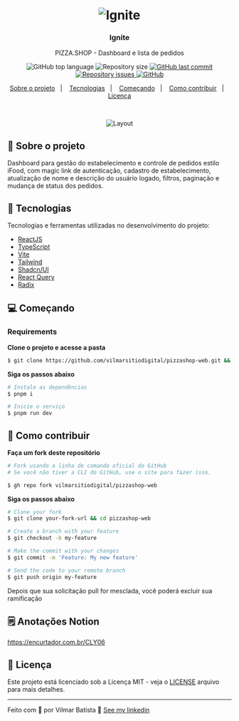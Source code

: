 <h1 align="center">
  <img alt="Ignite" src="https://res.cloudinary.com/vilmarbatista/image/upload/v1623856822/Development/Ignite/ignite-reactjs_kzqdhj.png" />
</h1>

<h3 align="center">
  Ignite
</h3>

<p align="center">PIZZA.SHOP - Dashboard e lista de pedidos</p>

<p align="center">
  <img alt="GitHub top language" src="https://img.shields.io/github/languages/top/vilmarsitiodigital/pizzashop-web?color=dc2627">

  <img alt="Repository size" src="https://img.shields.io/github/repo-size/vilmarsitiodigital/pizzashop-web?color=dc2627">

  <a href="https://github.com/vilmarsitiodigital/pizzashop-web/commits/main">
    <img alt="GitHub last commit" src="https://img.shields.io/github/last-commit/vilmarsitiodigital/pizzashop-web?color=dc2627">
  </a>

  <a href="https://github.com/vilmarsitiodigital/pizzashop-web/issues">
    <img alt="Repository issues" src="https://img.shields.io/github/issues/vilmarsitiodigital/pizzashop-web?color=dc2627">
  </a>

  <a href="https://github.com/vilmarsitiodigital/pizzashop-web/blob/main/LICENSE">
    <img alt="GitHub" src="https://img.shields.io/github/license/vilmarsitiodigital/pizzashop-web?color=dc2627">
  </a>
</p>

<p align="center">
  <a href="#-sobre-o-projeto">Sobre o projeto</a>&nbsp;&nbsp;&nbsp;|&nbsp;&nbsp;&nbsp;
  <a href="#-tecnologias">Tecnologias</a>&nbsp;&nbsp;&nbsp;|&nbsp;&nbsp;&nbsp;
  <a href="#-começando">Começando</a>&nbsp;&nbsp;&nbsp;|&nbsp;&nbsp;&nbsp;
  <a href="#-como-contribuir">Como contribuir</a>&nbsp;&nbsp;&nbsp;|&nbsp;&nbsp;&nbsp;
  <a href="#-licença">Licença</a>
</p>

</br>

<p align="center">
  <img alt="Layout" src="https://res.cloudinary.com/vilmarbatista/image/upload/c_scale,w_980/Development/Ignite/iri4ipev0sl5m4qisco6.jpg">
</p>

## 📆 Sobre o projeto

Dashboard para gestão do estabelecimento e controle de pedidos estilo iFood, com magic link de autenticação, cadastro de estabelecimento, atualização de nome e descrição do usuário logado, filtros, paginação e mudança de status dos pedidos.
<br />

## 🚀 Tecnologias

Tecnologias e ferramentas utilizadas no desenvolvimento do projeto:

- [ReactJS](https://reactjs.org/)
- [TypeScript](https://www.typescriptlang.org/)
- [Vite](https://vitejs.dev/)
- [Tailwind](https://tailwindcss.com/)
- [Shadcn/UI](https://ui.shadcn.com/)
- [React Query](https://tanstack.com/query/latest/)
- [Radix](https://www.radix-ui.com/)

## 💻 Começando

### Requirements

**Clone o projeto e acesse a pasta**

```bash
$ git clone https://github.com/vilmarsitiodigital/pizzashop-web.git && cd pizzashop-web
```

**Siga os passos abaixo**

```bash
# Instale as dependências
$ pnpm i

# Inicie o serviço
$ pnpm run dev
```

## 🤔 Como contribuir

**Faça um fork deste repositório**

```bash
# Fork usando a linha de comando oficial do GitHub
# Se você não tiver a CLI do GitHub, use o site para fazer isso.

$ gh repo fork vilmarsitiodigital/pizzashop-web
```

**Siga os passos abaixo**

```bash
# Clone your fork
$ git clone your-fork-url && cd pizzashop-web

# Create a branch with your feature
$ git checkout -b my-feature

# Make the commit with your changes
$ git commit -m 'Feature: My new feature'

# Send the code to your remote branch
$ git push origin my-feature
```

Depois que sua solicitação pull for mesclada, você poderá excluir sua ramificação

## 🗒️ Anotações Notion

https://encurtador.com.br/CLY06

## 📝 Licença

Este projeto está licenciado sob a Licença MIT - veja o [LICENSE](LICENSE) arquivo para mais detalhes.

---

Feito com 💚 por Vilmar Batista 👋 [See my linkedin](https://www.linkedin.com/in/vilmarbatista/)
